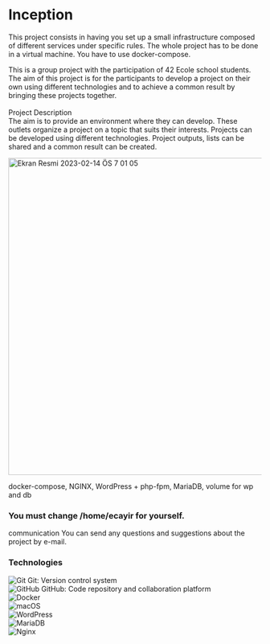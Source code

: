 # Inception
This project consists in having you set up a small infrastructure composed of different services under specific rules. The whole project has to be done in a virtual machine. You have to use docker-compose. <br>


This is a group project with the participation of 42 Ecole school students. The aim of this project is for the participants to develop a project on their own using different technologies and to achieve a common result by bringing these projects together. <br> <br>
Project Description <br>
The aim is to provide an environment where they can develop. These outlets organize a project on a topic that suits their interests. Projects can be developed using different technologies. Project outputs, lists can be shared and a common result can be created. <br>


<img width="631" alt="Ekran Resmi 2023-02-14 ÖS 7 01 05" src="https://user-images.githubusercontent.com/94300378/218791160-0af3ca86-5c90-4297-87a6-7a9019ff6cb3.png"> <br>

docker-compose, NGINX, WordPress + php-fpm, MariaDB, volume for wp and db <br>

### You must change /home/ecayir for yourself. <br>
communication
You can send any questions and suggestions about the project by e-mail.
 <br>


### Technologies

![Git](https://img.shields.io/badge/git-%23F05033.svg?style=for-the-badge&logo=git&logoColor=white) Git: Version control system <br>
![GitHub](https://img.shields.io/badge/github-%23121011.svg?style=for-the-badge&logo=github&logoColor=white) GitHub: Code repository and collaboration platform <br>
![Docker](https://img.shields.io/badge/docker-%230db7ed.svg?style=for-the-badge&logo=docker&logoColor=white)<br>
![macOS](https://img.shields.io/badge/mac%20os-000000?style=for-the-badge&logo=macos&logoColor=F0F0F0)<br>
![WordPress](https://img.shields.io/badge/WordPress-%23117AC9.svg?style=for-the-badge&logo=WordPress&logoColor=white)<br>
![MariaDB](https://img.shields.io/badge/MariaDB-003545?style=for-the-badge&logo=mariadb&logoColor=white)<br>
![Nginx](https://img.shields.io/badge/nginx-%23009639.svg?style=for-the-badge&logo=nginx&logoColor=white)<br>
